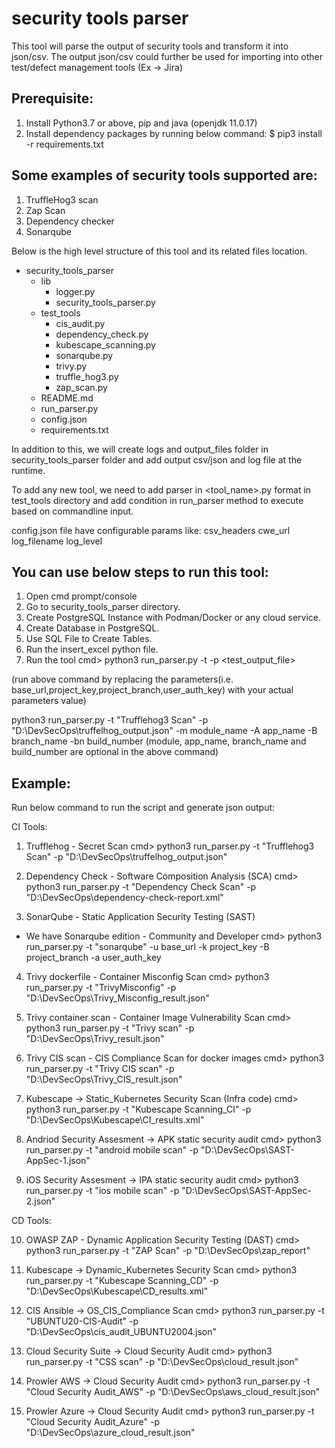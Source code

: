 # security tools parser 
This tool will parse the output of security tools and transform it into json/csv. 
The output json/csv could further be used for importing into other test/defect management tools (Ex -> Jira)

## Prerequisite:
1. Install Python3.7 or above, pip and java (openjdk 11.0.17)
2. Install dependency packages by running below command:
    $ pip3 install -r requirements.txt

## Some examples of security tools supported are:
1. TruffleHog3 scan
2. Zap Scan
3. Dependency checker
4. Sonarqube

Below is the high level structure of this tool and its related files location. 

- security_tools_parser 
  - lib
    - logger.py
    - security_tools_parser.py
  - test_tools
    - cis_audit.py
    - dependency_check.py
    - kubescape_scanning.py
    - sonarqube.py
    - trivy.py
    - truffle_hog3.py
    - zap_scan.py
  - README.md
  - run_parser.py
  - config.json
  - requirements.txt
  			

In addition to this, we will create logs and output_files folder in security_tools_parser folder and 
add output csv/json and log file at the runtime.

To add any new tool, we need to add parser in <tool_name>.py format in test_tools directory 
and add condition in run_parser method to execute based on commandline input.

config.json file have configurable params like:
	csv_headers
	cwe_url
	log_filename
	log_level

You can use below steps to run this tool:
-----------------
1. Open cmd prompt/console
2. Go to security_tools_parser directory. 
3. Create PostgreSQL Instance with Podman/Docker or any cloud service.
4. Create Database in PostgreSQL.
6. Use SQL File to Create Tables.
8. Run the insert_excel python file.
9. Run the tool
cmd> python3 run_parser.py -t <test> -p <test_output_file>

(run above command by replacing the parameters(i.e. base_url,project_key,project_branch,user_auth_key) with your actual parameters value)

python3 run_parser.py -t "Trufflehog3 Scan" -p "D:\DevSecOps\truffelhog_output.json" -m module_name -A app_name -B branch_name -bn build_number
(module, app_name, branch_name and build_number are optional in the above command)

Example:
-----------------
Run below command to run the script and generate json output:

CI Tools:

1) Trufflehog - Secret Scan
cmd> python3 run_parser.py -t "Trufflehog3 Scan" -p "D:\DevSecOps\truffelhog_output.json" 

2) Dependency Check - Software Composition Analysis (SCA)
cmd> python3 run_parser.py -t "Dependency Check Scan" -p "D:\DevSecOps\dependency-check-report.xml"

3) SonarQube - Static Application Security Testing (SAST)
-  We have Sonarqube edition - Community and Developer
cmd> python3 run_parser.py -t "sonarqube" -u base_url -k project_key -B project_branch -a user_auth_key

4) Trivy dockerfile - Container Misconfig Scan
cmd> python3 run_parser.py -t "TrivyMisconfig" -p "D:\DevSecOps\Trivy_Misconfig_result.json"

5) Trivy container scan - Container Image Vulnerability Scan
cmd> python3 run_parser.py -t "Trivy scan" -p "D:\DevSecOps\Trivy_result.json" 

6) Trivy CIS scan - CIS Compliance Scan for docker images 
cmd> python3 run_parser.py -t "Trivy CIS scan" -p "D:\DevSecOps\Trivy_CIS_result.json"

7) Kubescape -> Static_Kubernetes Security Scan (Infra code)
cmd> python3 run_parser.py -t "Kubescape Scanning_CI" -p "D:\DevSecOps\Kubescape\CI_results.xml"     

8) Andriod Security Assesment -> APK static security audit 
cmd> python3 run_parser.py -t "android mobile scan" -p "D:\DevSecOps\SAST-AppSec-1.json"

9) iOS Security Assesment -> IPA static security audit
cmd> python3 run_parser.py -t "ios mobile scan" -p "D:\DevSecOps\SAST-AppSec-2.json"


CD Tools:

10) OWASP ZAP - Dynamic Application Security Testing (DAST)
cmd> python3 run_parser.py -t "ZAP Scan" -p "D:\DevSecOps\zap_report"

11) Kubescape -> Dynamic_Kubernetes Security Scan
cmd> python3 run_parser.py -t "Kubescape Scanning_CD" -p "D:\DevSecOps\Kubescape\CD_results.xml" 

12) CIS Ansible -> OS_CIS_Compliance Scan
cmd> python3 run_parser.py -t "UBUNTU20-CIS-Audit" -p "D:\DevSecOps\cis_audit_UBUNTU2004.json" 

13) Cloud Security Suite -> Cloud Security Audit
cmd> python3 run_parser.py -t "CSS scan" -p "D:\DevSecOps\cloud_result.json"

14) Prowler AWS -> Cloud Security Audit
cmd> python3 run_parser.py -t "Cloud Security Audit_AWS" -p "D:\DevSecOps\aws_cloud_result.json"

15) Prowler Azure -> Cloud Security Audit
cmd> python3 run_parser.py -t "Cloud Security Audit_Azure" -p "D:\DevSecOps\azure_cloud_result.json"

